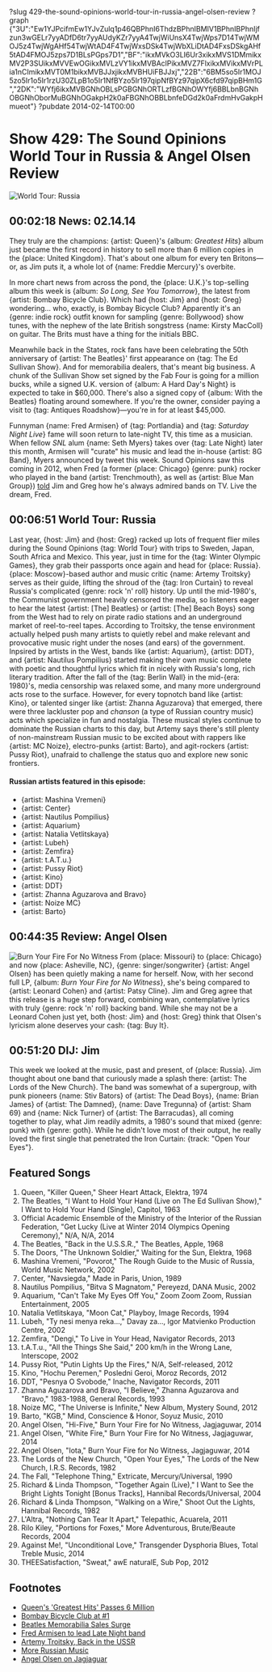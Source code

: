 ?slug 429-the-sound-opinions-world-tour-in-russia-angel-olsen-review
?graph {"3U":"Ew1YJPcifmEw1YJvZulq1p46QBPhnI6ThdzBPhnIBMIV1BPhnIBPhnIjfzun3wGELr7yyADfD6tr7yyAUdyKZr7yyA4TwjWiUnsX4TwjWps7D14TwjWMOJ5z4TwjWgAHf54TwjWtAD4F4TwjWxsDSk4TwjWbXLiDtAD4FxsDSkgAHf5tAD4FMOJ5zps7D1BLsPGps7D1","BF":"ikxMVkO3LI6Ur3xikxMVS1DMmikxMV2P3SUikxMVVEwOGikxMVLzVY1ikxMVBAclPikxMVZ7FlxikxMVikxMVrPLia1nCImikxMVT0M1bikxMVBJJxjikxMVBHUiFBJJxj","22B":"6BM5so5Ir1MOJ5zo5Ir1o5Ir1rzU30ZLpB1o5Ir1NfBYzo5Ir197qipNfBYz97qipX6cfd97qipBHm1G","2DK":"WYfj6ikxMVBGNhOBLsPGBGNhORTLzfBGNhOWYfj6BBLbnBGNhOBGNhOborMuBGNhOGakpH2k0aFBGNhOBBLbnfeDGd2k0aFrdmHvGakpHmueot"}
?pubdate 2014-02-14T00:00

# Show 429: The Sound Opinions World Tour in Russia & Angel Olsen Review

![World Tour: Russia](http://static.soundopinions.org/images/2014/russia_web.jpg)

## 00:02:18 News: 02.14.14
They truly are the champions: {artist: Queen}'s {album: *Greatest Hits*} album just became the first record in history to sell more than 6 million copies in the {place: United Kingdom}. That's about one album for every ten Britons—or, as Jim puts it, a whole lot of {name: Freddie Mercury}'s overbite. 

In more chart news from across the pond, the {place: U.K.}'s top-selling album this week is {album: *So Long, See You Tomorrow*}, the latest from {artist: Bombay Bicycle Club}. Which had {host: Jim} and {host: Greg} wondering… who, exactly, is Bombay Bicycle Club? Apparently it's an {genre: indie rock} outfit known for sampling {genre: Bollywood} show tunes, with the nephew of the late British songstress {name: Kirsty MacColl} on guitar. The Brits must have a thing for the initials BBC.

Meanwhile back in the States, rock fans have been celebrating the 50th anniversary of {artist: The Beatles}' first appearance on {tag: The Ed Sullivan Show}. And for memorabilia dealers, that's meant big business. A chunk of the Sullivan Show set signed by the Fab Four is going for a million bucks, while a signed U.K. version of {album: A Hard Day's Night} is expected to take in $60,000. There's also a signed copy of {album: With the Beatles} floating around somewhere. If you're the owner, consider paying a visit to {tag: Antiques Roadshow}—you're in for at least $45,000.

Funnyman {name: Fred Armisen} of {tag: Portlandia} and {tag: *Saturday Night Live*} fame will soon return to late-night TV, this time as a musician. When fellow *SNL* alum {name: Seth Myers} takes over {tag: Late Night} later this month, Armisen will "curate" his music and lead the in-house {artist: 8G Band}, Myers announced by tweet this week. Sound Opinions saw this coming in 2012, when Fred (a former {place: Chicago} {genre: punk} rocker who played in the band {artist: Trenchmouth}, as well as {artist: Blue Man Group}) [told](/show/327/)  Jim and Greg how he's always admired bands on TV. Live the dream, Fred.

## 00:06:51 World Tour: Russia
Last year, {host: Jim} and {host: Greg} racked up lots of frequent flier miles during the Sound Opinions {tag: World Tour} with trips to Sweden, Japan, South Africa and Mexico. This year, just in time for the {tag: Winter Olympic Games}, they grab their passports once again and head for {place: Russia}. {place: Moscow}-based author and music critic {name: Artemy Troitsky} serves as their guide, lifting the shroud of the {tag: Iron Curtain} to reveal Russia's complicated {genre: rock 'n' roll} history. Up until the mid-1980's, the Communist government heavily censored the media, so listeners eager to hear the latest {artist: [The] Beatles} or {artist: [The] Beach Boys} song from the West had to rely on pirate radio stations and an underground market of reel-to-reel tapes. According to Troitsky, the tense environment actually helped push many artists to quietly rebel and make relevant and provocative music right under the noses (and ears) of the government. Inpsired by artists in the West, bands like {artist: Aquarium}, {artist: DDT}, and {artist: Nautilus Pompilius} started making their own music complete with poetic and thoughtful lyrics which fit in nicely with Russia's long, rich literary tradition. After the fall of the {tag: Berlin Wall} in the mid-{era: 1980}'s, media censorship was relaxed some, and many more underground acts rose to the surface. However, for every topnotch band like {artist: Kino}, or talented singer like {artist: Zhanna Aguzarova} that emerged, there were three lackluster pop and *chanson* (a type of Russian country music) acts which specialize in fun and nostalgia. These musical styles continue to dominate the Russian charts to this day, but Artemy says there's still plenty of non-mainstream Russian music to be excited about with rappers like {artist: MC Noize}, electro-punks {artist: Barto}, and agit-rockers {artist: Pussy Riot}, unafraid to challenge the status quo and explore new sonic frontiers. 

#### Russian artists featured in this episode:
- {artist: Mashina Vremeni}
- {artist: Center}
- {artist: Nautilus Pompilius}
- {artist: Aquarium}
- {artist: Natalia Vetlitskaya}
- {artist: Lubeh}
- {artist: Zemfira}
- {artist: t.A.T.u.}
- {artist: Pussy Riot}
- {artist: Kino}
- {artist: DDT}
- {artist: Zhanna Aguzarova and Bravo}
- {artist: Noize MC}
- {artist: Barto}

## 00:44:35 Review: Angel Olsen
![Burn Your Fire For No Witness](http://cdn.pitchfork.com/albums/20152/homepage_large.737a1388.jpg "426576022/738001888")
From {place: Missouri} to {place: Chicago} and now {place: Asheville, NC}, {genre: singer/songwriter} {artist: Angel Olsen} has been quietly making a name for herself. Now, with her second full LP, {album: *Burn Your Fire for No Witness*}, she's being compared to {artist: Leonard Cohen} and {artist: Patsy Cline}. Jim and Greg agree that this release is a huge step forward, combining wan, contemplative lyrics with truly {genre: rock 'n' roll} backing band. While she may not be a Leonard Cohen just yet, both {host: Jim} and {host: Greg} think that Olsen's lyricism alone deserves your cash: {tag: Buy It}. 

## 00:51:20 DIJ: Jim
This week we looked at the music, past and present, of {place: Russia}. Jim thought about one band that curiously made a splash there: {artist: The Lords of the New Church}. The band was somewhat of a supergroup, with punk pioneers {name: Stiv Bators} of {artist: The Dead Boys}, {name: Brian James} of {artist: The Damned}, {name: Dave Tregunna} of {artist: Sham 69} and {name: Nick Turner} of {artist: The Barracudas}, all coming together to play, what Jim readily admits, a 1980's sound that mixed {genre: punk} with {genre: goth}. While he didn't love most of their output, he really loved the first single that penetrated the Iron Curtain: {track: "Open Your Eyes"}. 

## Featured Songs
1. Queen, "Killer Queen," Sheer Heart Attack, Elektra, 1974
1. The Beatles, "I Want to Hold Your Hand (Live on The Ed Sullivan Show)," I Want to Hold Your Hand (Single), Capitol, 1963
1. Official Academic Ensemble of the Ministry of the Interior of the Russian Federation, "Get Lucky (Live at Winter 2014 Olympics Opening Ceremony)," N/A, N/A, 2014
1. The Beatles, "Back in the U.S.S.R.," The Beatles, Apple, 1968
1. The Doors, "The Unknown Soldier," Waiting for the Sun, Elektra, 1968
1. Mashina Vremeni, "Povorot," The Rough Guide to the Music of Russia, World Music Network, 2002
1. Center, "Navsiegda," Made in Paris, Union, 1989
1. Nautilus Pompilius, "Bitva S Magnatom," Pereyezd, DANA Music, 2002
1. Aquarium, "Can't Take My Eyes Off You," Zoom Zoom Zoom, Russian Entertainment, 2005
1. Natalia Vetlitskaya, "Moon Cat," Playboy, Image Records, 1994
1. Lubeh, "Ty nesi menya reka...," Davay za..., Igor Matvienko Production Centre, 2002
1. Zemfira, "Dengi," To Live in Your Head, Navigator Records, 2013
1. t.A.T.u., "All the Things She Said," 200 km/h in the Wrong Lane, Interscope, 2002
1. Pussy Riot, "Putin Lights Up the Fires," N/A, Self-released, 2012
1. Kino, "Hochu Peremen," Posledni Geroi, Moroz Records, 2012
1. DDT, "Pesnya O Svobode," Inache, Navigator Records, 2011
1. Zhanna Aguzarova and Bravo, "I Believe," Zhanna Aguzarova and "Bravo," 1983-1988, General Records, 1993
1. Noize MC, "The Universe is Infinite," New Album, Mystery Sound, 2012
1. Barto, "KGB," Mind, Conscience & Honor, Soyuz Music, 2010
1. Angel Olsen, "Hi-Five," Burn Your Fire for No Witness, Jagjaguwar, 2014
1. Angel Olsen, "White Fire," Burn Your Fire for No Witness, Jagjaguwar, 2014
1. Angel Olsen, "Iota," Burn Your Fire for No Witness, Jagjaguwar, 2014
1. The Lords of the New Church, "Open Your Eyes," The Lords of the New Church, I.R.S. Records, 1982
1. The Fall, "Telephone Thing," Extricate, Mercury/Universal, 1990
1. Richard & Linda Thompson, "Together Again (Live)," I Want to See the Bright Lights Tonight [Bonus Tracks], Hannibal Records/Universal, 2004
1. Richard & Linda Thompson, "Walking on a Wire," Shoot Out the Lights, Hannibal Records, 1982
1. L'Altra, "Nothing Can Tear It Apart," Telepathic, Acuarela, 2011
1. Rilo Kiley, "Portions for Foxes," More Adventurous, Brute/Beaute Records, 2004
1. Against Me!, "Unconditional Love," Transgender Dysphoria Blues, Total Treble Music, 2014
1. THEESatisfaction, "Sweat," awE naturalE, Sub Pop, 2012

## Footnotes
- [Queen's 'Greatest Hits' Passes 6 Million](http://www.billboard.com/articles/news/5901176/queen-greatest-hits-becomes-first-album-to-sell-6-million-in-uk)
- [Bombay Bicycle Club at #1](http://www.bbc.co.uk/news/entertainment-arts-26115278)
- [Beatles Memorabilia Sales Surge](http://music.yahoo.com/blogs/music-news/beatles-memorabilia-sale-surges-50th-anniversary-first-u-011649293.html)
- [Fred Armisen to lead Late Night band](http://entertainment.time.com/2014/02/11/fred-armisen-seth-meyers-bandleader-late-night/)
- [Artemy Troitsky, Back in the USSR](http://www.amazon.com/Back-USSR-True-Story-Russia/dp/0571129978)
- [More Russian Music](http://rbth.ru/sounds_of_russia)
- [Angel Olsen on Jagjaguar](http://www.jagjaguwar.com/artist.php?name=olsenangel)
